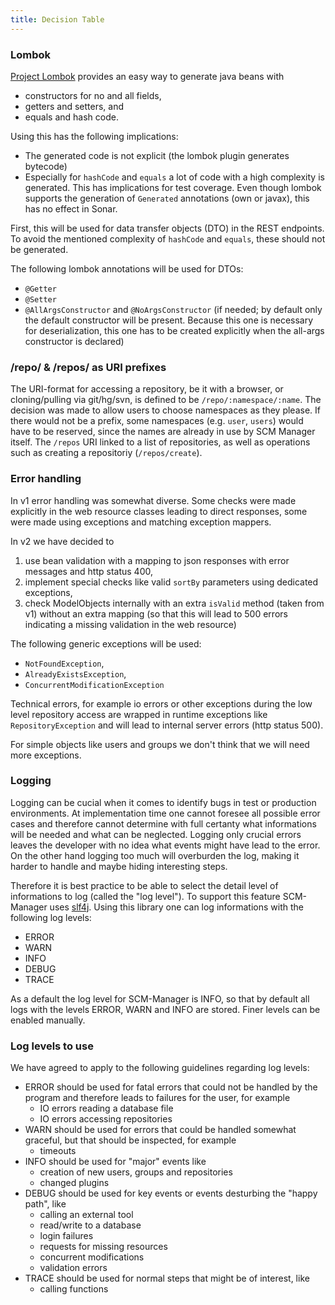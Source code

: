 ```yaml
---
title: Decision Table
---
```


### Lombok

[Project Lombok](https://projectlombok.org/) provides an easy way to generate java beans with

- constructors for no and all fields,
- getters and setters, and
- equals and hash code.

Using this has the following implications:

- The generated code is not explicit (the lombok plugin generates bytecode)
- Especially for `hashCode` and `equals` a lot of code with a high complexity is generated.
  This has implications for test coverage. Even though lombok supports the generation of `Generated`
  annotations (own or javax), this has no effect in Sonar.

First, this will be used for data transfer objects (DTO) in the REST endpoints. To avoid the mentioned
complexity of `hashCode` and `equals`, these should not be generated.

The following lombok annotations will be used for DTOs:

- `@Getter`
- `@Setter`
- `@AllArgsConstructor` and `@NoArgsConstructor` (if needed; by default only the default constructor
  will be present. Because this one is necessary for deserialization, this one has to be created
  explicitly when the all-args constructor is declared)

### /repo/ & /repos/ as URI prefixes

The URI-format for accessing a repository, be it with a browser, or cloning/pulling via git/hg/svn, is defined to be `/repo/:namespace/:name`. The decision was made to allow users to choose namespaces as they please. If there would not be a prefix, some namespaces (e.g. `user`, `users`) would have to be reserved, since the names are already in use by SCM Manager itself. The `/repos` URI linked to a list of repositories, as well as operations such as creating a repositoriy (`/repos/create`).

### Error handling

In v1 error handling was somewhat diverse. Some checks were made explicitly in the web resource classes leading
to direct responses, some were made using exceptions and matching exception mappers.

In v2 we have decided to

1. use bean validation with a mapping to json responses with error messages and http status 400,
1. implement special checks like valid `sortBy` parameters using dedicated exceptions,
1. check ModelObjects internally with an extra `isValid` method (taken from v1) without an extra mapping
   (so that this will lead to 500 errors indicating a missing validation in the web resource)

The following generic exceptions will be used:

- `NotFoundException`,
- `AlreadyExistsException`,
- `ConcurrentModificationException`

Technical errors, for example io errors or other exceptions during the low level repository access are wrapped
in runtime exceptions like `RepositoryException` and will lead to internal server errors (http status 500).

For simple objects like users and groups we don't think that we will need more exceptions.

### Logging

Logging can be cucial when it comes to identify bugs in test or production environments. At implementation time one cannot foresee all possible error cases and therefore cannot determine with full certanty what informations will be needed and what can be neglected. Logging only crucial errors leaves the developer with no idea what events might have lead to the error. On the other hand logging too much will overburden the log, making it harder to handle and maybe hiding interesting steps.

Therefore it is best practice to be able to select the detail level of informations to log (called the "log level"). To support this feature SCM-Manager uses [slf4j](https://www.slf4j.org/). Using this library one can log informations with the following log levels:

* ERROR
* WARN
* INFO
* DEBUG
* TRACE

As a default the log level for SCM-Manager is INFO, so that by default all logs with the levels ERROR, WARN and INFO are stored. Finer levels can be enabled manually.

### Log levels to use

We have agreed to apply to the following guidelines regarding log levels:

- ERROR should be used for fatal errors that could not be handled by the program and therefore leads to failures for the user, for example
  - IO errors reading a database file
  - IO errors accessing repositories
- WARN should be used for errors that could be handled somewhat graceful, but that should be inspected, for example
  - timeouts
- INFO should be used for "major" events like
  - creation of new users, groups and repositories
  - changed plugins
- DEBUG should be used for key events or events desturbing the "happy path", like
  - calling an external tool
  - read/write to a database
  - login failures
  - requests for missing resources
  - concurrent modifications
  - validation errors
- TRACE should be used for normal steps that might be of interest, like
  - calling functions
